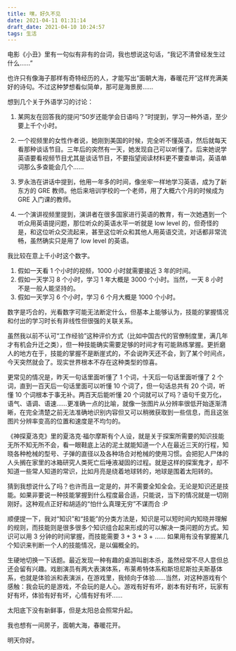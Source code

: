 ```yaml
---
title: 嘿，好久不见
date: 2021-04-11 01:31:14
draft_date: 2021-04-10 10:24:57
tags: 生活
---
```



电影《小丑》里有一句似有非有的台词，我也想说这句话，“我记不清曾经发生过什么……”

也许只有像海子那样有奇特经历的人，才能写出“面朝大海，春暖花开”这样充满美好的诗句。不过这种梦想看似简单，那可是海景房……

想到几个关于外语学习的讨论：

1. 某网友在回答我的提问“50岁还能学会日语吗？”时提到，学习一种外语，至少要上千个小时。
   
2. 一个视频里的女性作者说，她刚到美国的时候，完全听不懂英语，然后就每天看那种谈话节目。三年后的突然有一天，她发现自己可以听懂了。后来她说学英语要看视频节目尤其是谈话节目，不要指望阅读材料更不要查单词，英语单词那么多查能会几个……
   
3. 罗永浩在讲话中提到，他用一年多的时间，像坐牢一样地学习英语，成为了新东方的 GRE 教师。他后来培训学校的一个老师，用了大概六个月的时候成为 GRE 入门课的教师。
   
4. 一个演讲视频里提到，演讲者在很多国家进行英语的教育，有一次她遇到一个听众用英语提问题，那位听众的英语水平一听就是 low level 的，但奇怪的是，和这位听众交流起来，甚至这位听众和其他人用英语交流，对话都非常流畅，虽然确实只是用了 low level 的英语。

我比较在意上千小时这个数字。

1. 假如一天看 1 个小时的视频，1000 小时就需要接近 3 年的时间。
2. 假如一天学习 8 个小时，学习 1 年大概是 3000 个小时。当然，一天 8 小时不是一般人能坚持的。
3. 假如一天学习 6 个小时，学习 6 个月大概是 1000 个小时。

数字是巧合的，光看数字可能无法断定什么，但基本上能够认为，技能的掌握情况和付出的学习时长有非线性但很强的关联关系。

虽然我以前不认可“工作经验”这种评价方式（比如中国古代的官僚制度里，满几年才有机会升迁之类），但一种技能确实需要足够的时间才有可能熟练掌握。更折磨人的地方在于，技能的掌握不是断崖式的，不会说昨天还不会，到了某个时间点，今天突然就会了。现实世界根本不存在这种类型的惊喜。

更常见的情况是，昨天一句话里面听懂了 1 个词，十天后一句话里面听懂了 2 个词，直到一百天后一句话里面可以听懂 10 个词了，但一句话总共有 20 个词，听懂 10 个词根本于事无补。两百天后能听懂 20 个词就可以了吗？语句千变万化，语气、语调、语速……更准确一点的比喻，就像一张图片从分辨率很低开始逐渐清晰，在完全清楚之前无法准确地识别内容但又可以稍微获取到一些信息，而且这张图片分辨率变高的位置和速度是不均匀的。

《神探夏洛克》里的夏洛克·福尔摩斯有个人设，就是关于探案所需要的知识技能无所不知无所不会，看一眼鞋底上沾的泥土就能知道一个人在最近三天的行程，知晓各种枪械的型号、子弹的直径以及各种场合对枪械的使用习惯。会把犯人尸体的人头搁在家里的冰箱研究人类死亡后唾液凝固的过程。就是这样的探案鬼才，却不知道一些常人知道的常识，比如月亮是绕着地球转的，地球是围着太阳转的。

猜到我想说什么了吗？也许而且一定是的，并不需要全知全会。无论是知识还是技能。如果非要说一种技能掌握到什么程度最合适，只能说，当下的情况就是一切刚刚好。这种观点正好和胡适的“怕什么真理无穷”不谋而合 :P

顺便提一下，我对“知识”和“技能”的分类方法是，知识是可以短时间内知晓并理解的规则，而技能则是很多很多个知识组合起来形成的可以解决一类问题的方式。知识可以用 3 分钟的时间掌握，而技能需要 3 + 3 + 3 + …… 如果用有没有掌握某几个知识来判断一个人的技能情况，是以偏概全的。

生硬地切换一下话题。最近发现一种有趣的桌游叫剧本杀，虽然经常不尽人意但总还会留有兴趣。戏剧演员有两大表演体系，布莱希特体系和斯坦尼斯拉夫斯基体系，也就是体验派和表演派，在游戏里，我倾向于体验……当然，对这种游戏有个感触：我会玩的是游戏，不会玩的是人心。游戏有好有坏，剧本有好有坏，玩家有好有坏，体验有好有坏，心情有好有坏……

太阳底下没有新鲜事，但是太阳总会照常升起。

我也想有一间房子，面朝大海，春暖花开。

明天你好。

